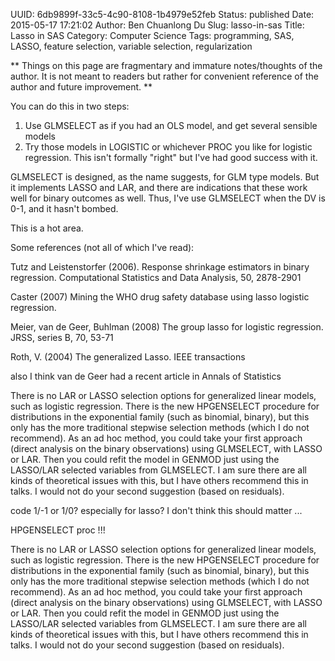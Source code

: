 UUID: 6db9899f-33c5-4c90-8108-1b4979e52feb
Status: published
Date: 2015-05-17 17:21:02
Author: Ben Chuanlong Du
Slug: lasso-in-sas
Title: Lasso in SAS
Category: Computer Science
Tags: programming, SAS, LASSO, feature selection, variable selection, regularization

**
Things on this page are
fragmentary and immature notes/thoughts of the author.
It is not meant to readers
but rather for convenient reference of the author and future improvement.
**



You can do this in two steps:
1) Use GLMSELECT as if you had an OLS model, and get several sensible models
2) Try those models in LOGISTIC or whichever PROC you like for logistic regression.
This isn't formally "right" but I've had good success with it.


GLMSELECT is designed, as the name suggests, for GLM type models. 
But it implements LASSO and LAR, and there are indications that these work well for binary outcomes as well. 
Thus, I've use GLMSELECT when the DV is 0-1, and it hasn't bombed.

This is a hot area.

Some references (not all of which I've read):

Tutz and Leistenstorfer (2006). Response shrinkage estimators in binary regression. Computational Statistics and Data Analysis, 50, 2878-2901

Caster (2007) Mining the WHO drug safety database using lasso logistic regression.

Meier, van de Geer, Buhlman (2008) The group lasso for logistic regression. JRSS, series B, 70, 53-71

Roth, V. (2004) The generalized Lasso. IEEE transactions

also I think van de Geer had a recent article in Annals of Statistics



There is no LAR or LASSO selection options for generalized linear models, such as logistic regression. 
There is the new HPGENSELECT procedure for distributions in the exponential family (such as binomial, binary), 
but this only has the more traditional stepwise selection methods (which I do not recommend). 
As an ad hoc method, 
you could take your first approach (direct analysis on the binary observations) 
using GLMSELECT, with LASSO or LAR. 
Then you could refit the model in GENMOD just using the LASSO/LAR selected variables from GLMSELECT. 
I am sure there are all kinds of theoretical issues with this, 
but I have others recommend this in talks. 
I would not do your second suggestion (based on residuals).

code 1/-1 or 1/0? especially for lasso?
I don't think this should matter ...

HPGENSELECT proc !!!

There is no LAR or LASSO selection options for generalized linear models, 
such as logistic regression. 
There is the new HPGENSELECT procedure for distributions in the exponential family (such as binomial, binary), 
but this only has the more traditional stepwise selection methods (which I do not recommend). 
As an ad hoc method, you could take your first approach (direct analysis on the binary observations) 
using GLMSELECT, with LASSO or LAR. 
Then you could refit the model in GENMOD just using the LASSO/LAR selected variables from GLMSELECT. 
I am sure there are all kinds of theoretical issues with this, 
but I have others recommend this in talks. 
I would not do your second suggestion (based on residuals). 

